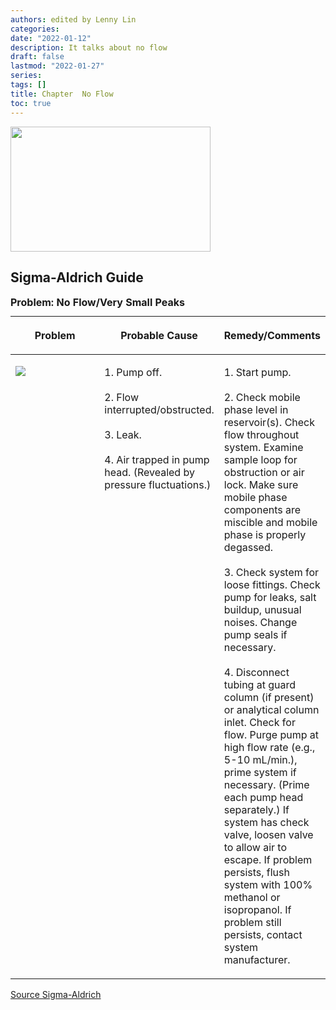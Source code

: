 ```yaml
---
authors: edited by Lenny Lin
categories: 
date: "2022-01-12"
description: It talks about no flow
draft: false
lastmod: "2022-01-27"
series: 
tags: []
title: Chapter  No Flow
toc: true
---
```



<img width="320" height="200" src = "/docs/images/"/>



<!--more-->

## Sigma-Aldrich Guide

<table style="width:100%;">
  <caption style="text-align:left", align = "top"><b>Problem: No Flow/Very Small Peaks</b></caption>
  <colgroup>
    <col style="width: 34%" /><col style="width: 33%" /><col style="width: 33%" />
  </colgroup>
  <thead>
  <tr class="header">
    <th><p>Problem</p></th><th><p>Probable Cause</p></th><th><p>Remedy/Comments</p></th>
  </tr>
  </thead>
  <tbody>
    <tr VALIGN=TOP class="odd">
      <td><p>
      <img src = "/docs/images/Screenshot 2022-01-27 220708.png"/>
      </p></td>
      <td><p>
      1. Pump off.<br />
        <br />
      2. Flow interrupted/obstructed.<br />
        <br />
      3. Leak.<br />
        <br />
      4. Air trapped in pump head. (Revealed by pressure fluctuations.)
      </p></td>
      <td><p>
      1. Start pump.<br />
        <br />
      2. Check mobile phase level in reservoir(s). Check flow throughout system. Examine sample loop for obstruction or air lock. Make sure mobile phase components are miscible and mobile phase is properly degassed.<br />
        <br />
      3. Check system for loose fittings. Check pump for leaks, salt buildup, unusual noises. Change pump seals if necessary.<br />
        <br />
      4. Disconnect tubing at guard column (if present) or analytical column inlet. Check for flow. Purge pump at high flow rate (e.g., 5-10 mL/min.), prime system if necessary. (Prime each pump head separately.) If system has check valve, loosen valve to allow air to escape. If problem persists, flush system with 100% methanol or isopropanol. If problem still persists, contact system manufacturer.
      </p></td>
    </tr>
  </tbody>
</table>

[Source Sigma-Aldrich](https://www.sigmaaldrich.com/CA/en/technical-documents/technical-article/analytical-chemistry/small-molecule-hplc/hplc-troubleshooting-guide?gclid=Cj0KCQiA_8OPBhDtARIsAKQu0gYR2a-bKGOUhDIj6CVZCut9t27HPzLqFqcyZBg51Yp8La_Ecue7cw0aAkZDEALw_wcB#table1)
